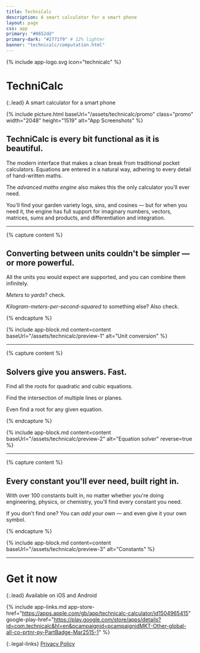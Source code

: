 ```yaml
---
title: TechniCalc
description: A smart calculator for a smart phone
layout: page
css: app
primary: "#0652dd"
primary-dark: "#2771f9" # 12% lighter
banner: "technicalc/computation.html"
---
```


{% include app-logo.svg icon="technicalc" %}

# TechniCalc

{:.lead}
A smart calculator for a smart phone

{% include picture.html baseUrl="/assets/technicalc/promo" class="promo" width="2048" height="1519" alt="App Screenshots" %}

## TechniCalc is every bit functional as it is beautiful.

The modern interface that makes a clean break from traditional pocket calculators. Equations are entered in a natural way, adhering to every detail of hand-written maths.

The _advanced maths engine_ also makes this the only calculator you'll ever need.

You'll find your garden variety logs, sins, and cosines &mdash; but for when you need it, the engine has full support for imaginary numbers, vectors, matrices, sums and products, and differentiation and integration.

---

{% capture content %}

## Converting between units couldn't be simpler &mdash; or more powerful.

All the units you would expect are supported, and you can combine them infinitely.

_Meters_ to _yards_? check.

_Kilogram-meters-per-second-squared_ to something else? Also check.

{% endcapture %}

{% include app-block.md
  content=content
  baseUrl="/assets/technicalc/preview-1"
  alt="Unit conversion"
%}

---

{% capture content %}

## Solvers give you answers. Fast.

Find all the roots for quadratic and cubic equations.

Find the intersection of multiple lines or planes.

Even find a root for any given equation.

{% endcapture %}

{% include app-block.md
  content=content
  baseUrl="/assets/technicalc/preview-2"
  alt="Equation solver"
  reverse=true
%}

---

{% capture content %}

## Every constant you'll ever need, built right in.

With over 100 constants built in, no matter whether you're doing engineering, physics, or chemistry, you'll find every constant you need.

If you don't find one? You can _add your own_ &mdash; and even give it your own symbol.

{% endcapture %}

{% include app-block.md
  content=content
  baseUrl="/assets/technicalc/preview-3"
  alt="Constants"
%}

---

# Get it now

{:.lead}
Available on iOS and Android

{% include app-links.md
  app-store-href="https://apps.apple.com/gb/app/technicalc-calculator/id1504965415"
  google-play-href="https://play.google.com/store/apps/details?id=com.technicalc&hl=en&pcampaignid=pcampaignidMKT-Other-global-all-co-prtnr-py-PartBadge-Mar2515-1"
%}

{:.legal-links}
[Privacy Policy](/privacy)
